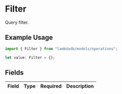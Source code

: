# Filter

Query filter.

## Example Usage

```typescript
import { Filter } from "lambdadb/models/operations";

let value: Filter = {};
```

## Fields

| Field       | Type        | Required    | Description |
| ----------- | ----------- | ----------- | ----------- |